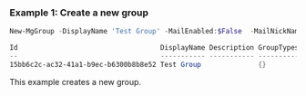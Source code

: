 ### Example 1: Create a new group

```powershell
New-MgGroup -DisplayName 'Test Group' -MailEnabled:$False  -MailNickName 'testgroup' -SecurityEnabled

Id                                   DisplayName Description GroupTypes
--                                   ----------- ----------- ----------
15bb6c2c-ac32-41a1-b9ec-b6300b8b8e52 Test Group              {}
```

This example creates a new group.
